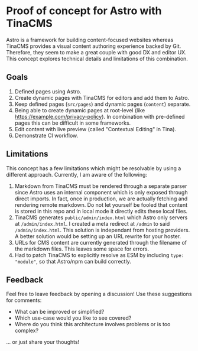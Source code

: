 # Proof of concept for Astro with TinaCMS

Astro is a framework for building content-focused websites whereas TinaCMS provides a visual content authoring experience backed by Git. Therefore, they seem to make a great couple with good DX and editor UX. This concept explores technical details and limitations of this combination.

## Goals

1. Defined pages using Astro.
1. Create dynamic pages with TinaCMS for editors and add them to Astro.
1. Keep defined pages (`src/pages`) and dynamic pages (`content`) separate.
1. Being able to create dynamic pages at root-level (like https://example.com/privacy-policy). In combination with pre-defined pages this can be difficult in some frameworks.
1. Edit content with live preview (called "Contextual Editing" in Tina).
1. Demonstrate CI workflow.

## Limitations

This concept has a few limitations which might be resolvable by using a different approach. Currently, I am aware of the following:

1. Markdown from TinaCMS must be rendered through a separate parser since Astro uses an internal component which is only exposed through direct imports. In fact, once in production, we are actually fetching and rendering remote markdown. Do not let yourself be fooled that content is stored in this repo and in local mode it directly edits these local files.
1. TinaCMS generates `public/admin/index.html` which Astro only servers at `/admin/index.html`. I created a meta redirect at `/admin` to said `/admin/index.html`. This solution is independant from hosting providers. A better solution would be setting up an URL rewrite for your hoster.
1. URLs for CMS content are currently generated through the filename of the markdown files. This leaves some space for errors.
1. Had to patch TinaCMS to explicitly resolve as ESM by including `type: "module"`, so that Astro/npm can build correctly.

## Feedback

Feel free to leave feedback by opening a discussion! Use these suggestions for comments:

- What can be improved or simplified?
- Which use-case would you like to see covered?
- Where do you think this architecture involves problems or is too complex?

... or just share your thoughts!
